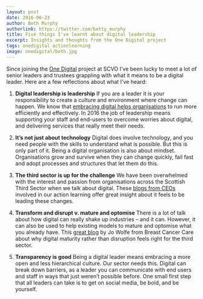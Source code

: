 ```yaml
---
layout: post
date: 2016-06-23
author: Beth Murphy
authorlink: https://twitter.com/betty_murphy
title: Five things I've learnt about digital leadership
excerpt: Insights and thoughts from the One Digital project
tags: onedigital actionlearning
image: onedigital/beth.jpg
---
```


Since joining the [One Digital](http://digital.scvo.org.uk/onedigital/actionlearning/) project at SCVO I’ve been lucky to meet a lot of senior leaders and trustees grappling with what it means to be a digital leader. Here are a few reflections about what I’ve heard:

1. **Digital leadership is leadership**
If you are a leader it is your responsibility to create a culture and environment where change can happen. We know that [embracing digital helps organisations](http://thenewreality.info/) to run more efficiently and effectively. In 2016 the job of leadership means supporting your staff and end-users to overcome worries about digital, and delivering services that really meet their needs. 

2. **It’s not just about technology**
Digital does involve technology, and you need people with the skills to understand what is possible. But this is only part of it. Being a digital organisation is also about mindset. Organisations grow and survive when they can change quickly, fail fast and adopt processes and structures that let them do this.   

3. **The third sector is up for the challenge**
We have been overwhelmed with the interest and passion from organisations across the Scottish Third Sector when we talk about digital. These [blogs from CEOs](http://digital.scvo.org.uk/onedigital/actionlearning/) involved in our action learning offer great insight about it feels to be leading these changes.  

4. **Transform and disrupt v. mature and optomise**
There is a lot of talk about how digital can really shake up industries – and it can. However, it can also be used to help existing models to mature and optomise what you already have. This [great blog](http://www.thirdsector.co.uk/why-i-choose-digital-maturity-digital-transformation/digital/article/1394746) by Jo Wolfe from Breast Cancer Care about why digital maturity rather than disruption feels right for the third sector. 

5. **Transparency is good**
Being a digital leader means embracing a more open and less hierarchical culture. Our sector needs this. Digital can break down barriers, as a leader you can communicate with end users and staff in ways that just weren’t possible before. One small first step that all leaders can take is to get on social media, be bold, and be yourself.  

